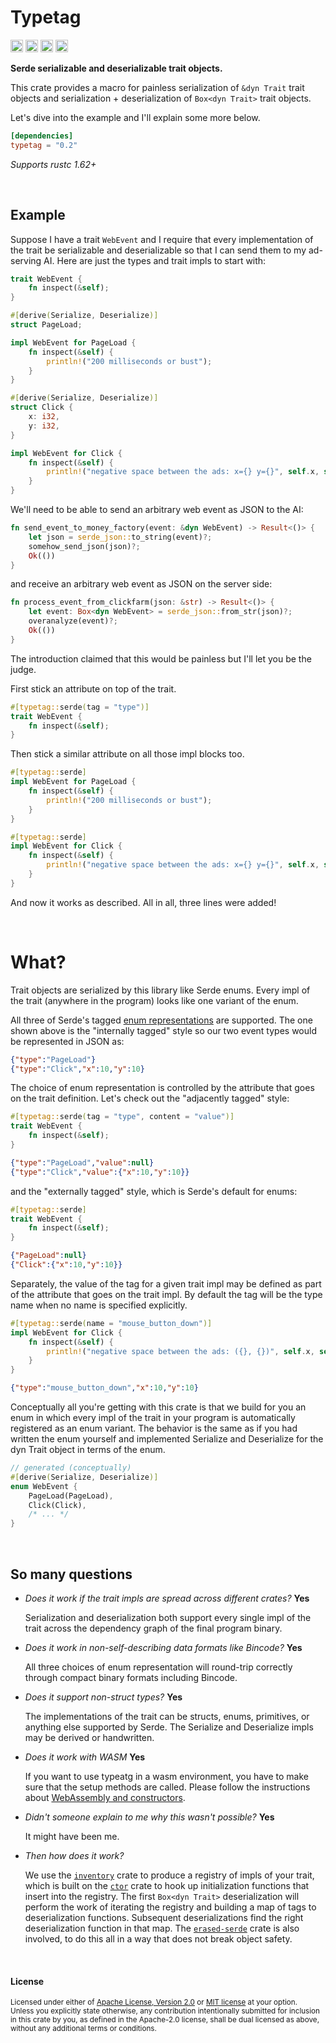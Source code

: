 # Typetag

[<img alt="github" src="https://img.shields.io/badge/github-dtolnay/typetag-8da0cb?style=for-the-badge&labelColor=555555&logo=github" height="20">](https://github.com/dtolnay/typetag)
[<img alt="crates.io" src="https://img.shields.io/crates/v/typetag.svg?style=for-the-badge&color=fc8d62&logo=rust" height="20">](https://crates.io/crates/typetag)
[<img alt="docs.rs" src="https://img.shields.io/badge/docs.rs-typetag-66c2a5?style=for-the-badge&labelColor=555555&logo=docs.rs" height="20">](https://docs.rs/typetag)
[<img alt="build status" src="https://img.shields.io/github/actions/workflow/status/dtolnay/typetag/ci.yml?branch=master&style=for-the-badge" height="20">](https://github.com/dtolnay/typetag/actions?query=branch%3Amaster)

**Serde serializable and deserializable trait objects.**

This crate provides a macro for painless serialization of `&dyn Trait` trait
objects and serialization + deserialization of `Box<dyn Trait>` trait objects.

Let's dive into the example and I'll explain some more below.

```toml
[dependencies]
typetag = "0.2"
```

*Supports rustc 1.62+*

<br>

## Example

Suppose I have a trait `WebEvent` and I require that every implementation of the
trait be serializable and deserializable so that I can send them to my
ad-serving AI. Here are just the types and trait impls to start with:

```rust
trait WebEvent {
    fn inspect(&self);
}

#[derive(Serialize, Deserialize)]
struct PageLoad;

impl WebEvent for PageLoad {
    fn inspect(&self) {
        println!("200 milliseconds or bust");
    }
}

#[derive(Serialize, Deserialize)]
struct Click {
    x: i32,
    y: i32,
}

impl WebEvent for Click {
    fn inspect(&self) {
        println!("negative space between the ads: x={} y={}", self.x, self.y);
    }
}
```

We'll need to be able to send an arbitrary web event as JSON to the AI:

```rust
fn send_event_to_money_factory(event: &dyn WebEvent) -> Result<()> {
    let json = serde_json::to_string(event)?;
    somehow_send_json(json)?;
    Ok(())
}
```

and receive an arbitrary web event as JSON on the server side:

```rust
fn process_event_from_clickfarm(json: &str) -> Result<()> {
    let event: Box<dyn WebEvent> = serde_json::from_str(json)?;
    overanalyze(event)?;
    Ok(())
}
```

The introduction claimed that this would be painless but I'll let you be the
judge.

First stick an attribute on top of the trait.

```rust
#[typetag::serde(tag = "type")]
trait WebEvent {
    fn inspect(&self);
}
```

Then stick a similar attribute on all those impl blocks too.

```rust
#[typetag::serde]
impl WebEvent for PageLoad {
    fn inspect(&self) {
        println!("200 milliseconds or bust");
    }
}

#[typetag::serde]
impl WebEvent for Click {
    fn inspect(&self) {
        println!("negative space between the ads: x={} y={}", self.x, self.y);
    }
}
```

And now it works as described. All in all, three lines were added!

<br>

# What?

Trait objects are serialized by this library like Serde enums. Every impl of the
trait (anywhere in the program) looks like one variant of the enum.

All three of Serde's tagged [enum representations] are supported. The one shown
above is the "internally tagged" style so our two event types would be
represented in JSON as:

[enum representations]: https://serde.rs/enum-representations.html

```json
{"type":"PageLoad"}
{"type":"Click","x":10,"y":10}
```

The choice of enum representation is controlled by the attribute that goes on
the trait definition. Let's check out the "adjacently tagged" style:

```rust
#[typetag::serde(tag = "type", content = "value")]
trait WebEvent {
    fn inspect(&self);
}
```

```json
{"type":"PageLoad","value":null}
{"type":"Click","value":{"x":10,"y":10}}
```

and the "externally tagged" style, which is Serde's default for enums:

```rust
#[typetag::serde]
trait WebEvent {
    fn inspect(&self);
}
```

```json
{"PageLoad":null}
{"Click":{"x":10,"y":10}}
```

Separately, the value of the tag for a given trait impl may be defined as part
of the attribute that goes on the trait impl. By default the tag will be the
type name when no name is specified explicitly.

```rust
#[typetag::serde(name = "mouse_button_down")]
impl WebEvent for Click {
    fn inspect(&self) {
        println!("negative space between the ads: ({}, {})", self.x, self.y);
    }
}
```

```json
{"type":"mouse_button_down","x":10,"y":10}
```

Conceptually all you're getting with this crate is that we build for you an enum
in which every impl of the trait in your program is automatically registered as
an enum variant. The behavior is the same as if you had written the enum
yourself and implemented Serialize and Deserialize for the dyn Trait object in
terms of the enum.

```rust
// generated (conceptually)
#[derive(Serialize, Deserialize)]
enum WebEvent {
    PageLoad(PageLoad),
    Click(Click),
    /* ... */
}
```

<br>

## So many questions

- *Does it work if the trait impls are spread across different crates?* **Yes**

  Serialization and deserialization both support every single impl of the trait
  across the dependency graph of the final program binary.

- *Does it work in non-self-describing data formats like Bincode?* **Yes**

  All three choices of enum representation will round-trip correctly through
  compact binary formats including Bincode.

- *Does it support non-struct types?* **Yes**

  The implementations of the trait can be structs, enums, primitives, or
  anything else supported by Serde. The Serialize and Deserialize impls may be
  derived or handwritten.

- *Does it work with WASM* **Yes**

  If you want to use typeatg in a wasm environment, you have to make sure that
  the setup methods are called.
  Please follow the instructions about 
  [WebAssembly and constructors](https://docs.rs/inventory/0.3.19/inventory/index.html#webassembly-and-constructors).

- *Didn't someone explain to me why this wasn't possible?* **Yes**

  It might have been me.

- *Then how does it work?*

  We use the [`inventory`] crate to produce a registry of impls of your trait,
  which is built on the [`ctor`] crate to hook up initialization functions that
  insert into the registry. The first `Box<dyn Trait>` deserialization will
  perform the work of iterating the registry and building a map of tags to
  deserialization functions. Subsequent deserializations find the right
  deserialization function in that map. The [`erased-serde`] crate is also
  involved, to do this all in a way that does not break object safety.

[`inventory`]: https://github.com/dtolnay/inventory
[`ctor`]: https://github.com/mmastrac/rust-ctor
[`erased-serde`]: https://github.com/dtolnay/erased-serde

<br>

#### License

<sup>
Licensed under either of <a href="LICENSE-APACHE">Apache License, Version
2.0</a> or <a href="LICENSE-MIT">MIT license</a> at your option.
</sup>

<br>

<sub>
Unless you explicitly state otherwise, any contribution intentionally submitted
for inclusion in this crate by you, as defined in the Apache-2.0 license, shall
be dual licensed as above, without any additional terms or conditions.
</sub>
